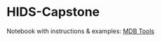 # HIDS-Capstone
 
Notebook with instructions & examples: [MDB Tools](https://github.com/nelsonwmoore/HIDS-Capstone/blob/main/mdb_tools_notebook.ipynb)
